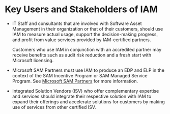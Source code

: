 # Key Users and Stakeholders of IAM

- IT Staff and consultants that are involved with Software Asset Management in their organization or that of their customers, should use IAM to measure actual usage, support the decision-making progress, and profit from value services provided by IAM-certified partners.  

  Customers who use IAM in conjunction with an accredited partner may receive benefits such as audit risk reduction and a fresh start with Microsoft licensing.

- Microsoft SAM Partners must use IAM to produce an EDP and ELP in the context of the SAM Incentive Program or SAM Managed Service Program. See [Microsoft SAM Partners](https://aka.ms/mssampartners) for more information.

- Integrated Solution Vendors (ISV) who offer complementary expertise and services should integrate their respective solution with IAM to expand their offerings and accelerate solutions for customers by making use of services from other certified ISV.  